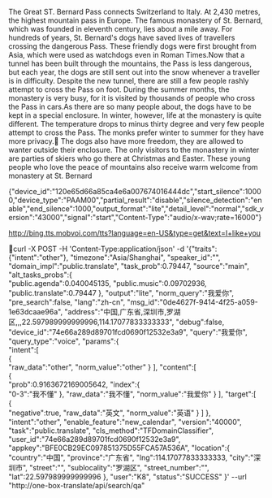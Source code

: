 The Great ST. Bernard Pass connects Switzerland to Italy. At 2,430 metres, the highest mountain pass in Europe.
The famous monastery of St. Bernard, which was founded in eleventh century, lies about a mile away. For hundreds of years, St. Bernard's dogs have saved lives of travellers crossing the dangerous Pass.
These friendly dogs were first brought from Asia, which were used as watchdogs even in Roman Times.Now that  a tunnel has been built through  the mountains, the Pass is less dangerous, but each year, the dogs are still sent out into the snow whenever a traveller is  in difficulty.
Despite the new tunnel, there are still a few people rashly attempt to cross the Pass on foot. During the summer months, the monastery is very busy, for it is visited by thousands of people who cross the Pass in cars.As there are so many people about, the dogs have to be kept in a special enclosure.
In winter, however, life at the monastery is quite different.  The temperature drops to minus thirty degree and very few people attempt to  cross the Pass. The monks prefer winter to summer for they have more privacy. The dogs also have more freedom, they are allowed to wanter outside their enclosure.
The only visitors to the monastery in winter are parties of skiers who go there at Christmas and Easter. These young people who love the peace of mountains also receive warm welcome from monastery at St. Bernard  



{"device_id":"120e65d66a85ca4e6a007674016444dc","start_silence":10000,"device_type":"PAAM00","partial_result":"disable","silence_detection":"enable","end_silence":1000,"output_format":"lite","detail_level":"normal","sdk_version":"43000","signal":"start","Content-Type":"audio/x-wav;rate=16000"}


http://bing.tts.mobvoi.com/tts?language=en-US&type=get&text=I+like+you


curl -X POST -H 'Content-Type:application/json' -d '{"traits":{"intent":"other"},
   "timezone":"Asia/Shanghai",
   "speaker_id":"",
   "domain_impl":"public.translate",
   "task_prob":0.79447,
   "source":"main",
   "alt_tasks_probs":{  
      "public.agenda":0.040045135,
      "public.music":0.09702936,
      "public.translate":0.79447
   },
   "output":"lite",
   "norm_query":"我爱你",
   "pre_search":false,
   "lang":"zh-cn",
   "msg_id":"0de4627f-9414-4f25-a059-1e63dcaae96a",
   "address":"中国,广东省,深圳市,罗湖区,,,22.597989999999996,114.17077833333333",
   "debug":false,
   "device_id":"74e66a289d89701fcd0690f12532e3a9",
   "query":"我爱你",
   "query_type":"voice",
   "params":{  
      "intent":[  
         {  
            "raw_data":"other",
            "norm_value":"other"
         }
      ],
      "content":[  
         {  
            "prob":0.9163672169005642,
            "index":{  
               "0-3":"我不懂"
            },
            "raw_data":"我不懂",
            "norm_value":"我爱你"
         }
      ],
      "target":[  
         {  
            "negative":true,
            "raw_data":"英文",
            "norm_value":"英语"
         }
      ]
   },
   "intent":"other",
   "enable_feature":"new_calendar",
   "version":"40000",
   "task":"public.translate",
   "cls_method":"TFDomainClassifier",
   "user_id":"74e66a289d89701fcd0690f12532e3a9",
   "appkey":"BFE0CB29EC097851375D55FCA57A536A",
   "location":{  
      "country":"中国",
      "province":"广东省",
      "lng":114.17077833333333,
      "city":"深圳市",
      "street":"",
      "sublocality":"罗湖区",
      "street_number":"",
      "lat":22.597989999999996
   },
   "user":"K8",
   "status":"SUCCESS"
}'  --url "http://one-box-translate/api/search/qa"

